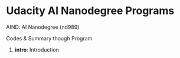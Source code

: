 # Udacity AI Nanodegree Programs

AIND: AI Nanodegree (nd989)

Codes & Summary though Program 

1. **intro**: Introduction